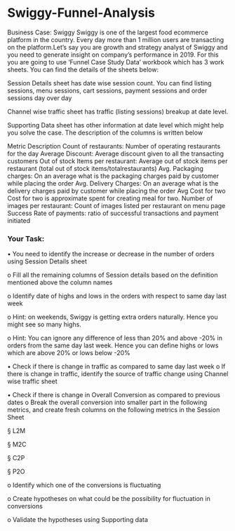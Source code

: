 # Swiggy-Funnel-Analysis
Business Case: Swiggy
Swiggy is one of the largest food ecommerce platform in the country. Every day more than 1 million users are transacting on the platform.Let’s say you are growth and strategy analyst of Swiggy and you need to generate insight on company’s performance in 2019. For this you are going to use ‘Funnel Case Study Data’ workbook which has 3 work sheets. You can find the details of the sheets below:

Session Details sheet has date wise session count. You can find listing sessions, menu sessions, cart sessions, payment sessions and order sessions day over day

Channel wise traffic sheet has traffic (listing sessions) breakup at date level.

Supporting Data sheet has other information at date level which might help you solve the case. The description of the columns is written below

Metric Description
Count of restaurants: Number of operating restaurants for the day
Average Discount: Average discount given to all the transacting customers
Out of stock Items per restaurant: Average out of stock items per restaurant (total out of stock items/totalrestaurants)
Avg. Packaging charges: On an average what is the packaging charges paid by customer while placing the order
Avg. Delivery Charges: On an average what is the delivery charges paid by customer while placing the order
Avg Cost for two Cost for two is approximate spent for creating meal for two.
Number of images per restaurant: Count of images listed per restaurant on menu page
Success Rate of payments: ratio of successful transactions and payment initiated

### Your Task:

• You need to identify the increase or decrease in the number of orders using Session Details sheet

o Fill all the remaining columns of Session details based on the definition mentioned above the column names

o Identify date of highs and lows in the orders with respect to same day last week

o Hint: on weekends, Swiggy is getting extra orders naturally. Hence you might see so many highs.

o Hint: You can ignore any difference of less than 20% and above -20% in orders from the same day last week. Hence you can define highs or lows which are above 20% or lows below -20%

• Check if there is change in traffic as compared to same day last week
o If there is change in traffic, identify the source of traffic change using Channel wise traffic sheet

• Check if there is change in Overall Conversion as compared to previous dates
o Break the overall conversion into smaller part in the following metrics, and create fresh columns on the following metrics in the Session Sheet

§ L2M

§ M2C

§ C2P

§ P2O

o Identify which one of the conversions is fluctuating

o Create hypotheses on what could be the possibility for fluctuation in conversions

o Validate the hypotheses using Supporting data
